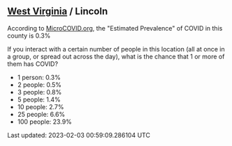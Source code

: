 
## [West Virginia](/united-states/west-virginia) / Lincoln

According to [MicroCOVID.org](http://microcovid.org),
the "Estimated Prevalence" of COVID in this county is 0.3%

If you interact with a certain number of people in this location
(all at once in a group, or spread out across the day), what is the chance that
1 or more of them has COVID?

- 1 person: 0.3%
- 2 people: 0.5%
- 3 people: 0.8%
- 5 people: 1.4%
- 10 people: 2.7%
- 25 people: 6.6%
- 100 people: 23.9%

Last updated: 2023-02-03 00:59:09.286104 UTC

